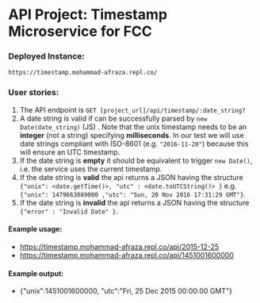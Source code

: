 # API Project: Timestamp Microservice for FCC

### Deployed Instance:

```
https://timestamp.mohammad-afraza.repl.co/
```

### User stories:

1. The API endpoint is `GET [project_url]/api/timestamp/:date_string?`
2. A date string is valid if can be successfully parsed by `new Date(date_string)` (JS) . Note that the unix timestamp needs to be an **integer** (not a string) specifying **milliseconds**. In our test we will use date strings compliant with ISO-8601 (e.g. `"2016-11-20"`) because this will ensure an UTC timestamp.
3. If the date string is **empty** it should be equivalent to trigger `new Date()`, i.e. the service uses the current timestamp.
4. If the date string is **valid** the api returns a JSON having the structure
   `{"unix": <date.getTime()>, "utc" : <date.toUTCString()> }`
   e.g. `{"unix": 1479663089000 ,"utc": "Sun, 20 Nov 2016 17:31:29 GMT"}`.
5. If the date string is **invalid** the api returns a JSON having the structure `{"error" : "Invalid Date" }`.

#### Example usage:

- https://timestamp.mohammad-afraza.repl.co/api/2015-12-25
- https://timestamp.mohammad-afraza.repl.co/api/1451001600000

#### Example output:

- {"unix":1451001600000, "utc":"Fri, 25 Dec 2015 00:00:00 GMT"}
